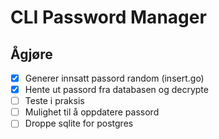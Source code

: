 # CLI Password Manager

## Ågjøre
 - [X] Generer innsatt passord random (insert.go)
 - [X] Hente ut passord fra databasen og decrypte
 - [ ] Teste i praksis
 - [ ] Mulighet til å oppdatere passord
 - [ ] Droppe sqlite for postgres